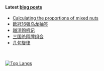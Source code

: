 #### Latest [blog posts](https://King-of-Infinite-Space.github.io)
<!-- BLOG-POST-LIST:START -->
- [Calculating the proportions of mixed nuts](https://King-of-Infinite-Space.github.io/posts/202112-calculating-the-proportions-of-mixed-nuts.html)
- [欧冠16强乌龙抽签](https://King-of-Infinite-Space.github.io/posts/202112-欧冠16强乌龙抽签.html)
- [越洋购机记](https://King-of-Infinite-Space.github.io/posts/202111-越洋购机记.html)
- [三国杀囤牌组合](https://King-of-Infinite-Space.github.io/posts/202111-三国杀囤牌组合.html)
- [几句旋律](https://King-of-Infinite-Space.github.io/posts/202111-几句旋律.html)
<!-- BLOG-POST-LIST:END --> 


　<!-- spacing -->

[![Top Langs](https://github-readme-stats.vercel.app/api/top-langs/?username=King-of-Infinite-Space&langs_count=4&layout=compact)](https://github.com/anuraghazra/github-readme-stats)

